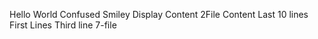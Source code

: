Hello World
Confused Smiley
Display Content
2File Content
Last 10 lines
First Lines
Third line
7-file
